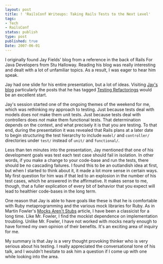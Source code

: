 ```yaml
---
layout: post
title: ! 'RailsConf Writeups: Taking Rails Tests to the Next Level'
tags:
- Tech
- RailsConf
status: publish
type: post
published: true
Date: 2007-06-01
---
```

I originally found Jay Fields' blog from a reference in the back of Rails For Java Developers from Stu Halloway.  Reading his blog was really interesting and dealt with a lot of unfamiliar topics.  As a result, I was eager to hear him speak.


Jay had one slide for his entire presentation, but a lot of ideas.  Visiting [Jay's blog](http://blog.jayfields.com/) particularly the posts that he has tagged [Testing Refactorings](http://blog.jayfields.com/search/label/Testing%20Refactorings) would be an excellent start.


Jay's session started one of the ongoing themes of the weekend for me, which was rethinking my approach to testing.  Just because tests deal with models does *not* make them unit tests.  Just because tests deal with controllers does *not* make them functional tests.  That determination depends on the context, and what precisely it is that you are testing.  To that end, during the presentation it was revealed that Rails plans at a later date to begin structuring the test hierarchy to include `model/` and `controller/` directories under `test/` instead of `unit/` and `functional/`.


Less than ten minutes into the presentation, Jay mentioned that one of his development goals was test each test case should fail in isolation.  In other words, if you make a change to your code-base and run the tests, there should be no cascading failures.  I found this to be an outlandish idea at first, but when I started to think about it, it made a lot more sense in certain ways.  My first question for him was if that led to an explosion in the number of his test cases, which he answered in the affirmative.  It makes sense to me, though, that a fuller explication of every bit of behavior that you expect will lead to healthier code-bases in the long term.


One reason that Jay is able to have goals like these is that he is comfortable with Ruby metaprogramming and the various mock libraries for Ruby.  As in Martin Fowler's [Mocks Aren't Stubs](http://www.martinfowler.com/articles/mocksArentStubs.html) article, I have been a classicist for a long time.  Like Mr. Fowler, I find the mockist dependence on implementation troubling.  Unlike Mr. Fowler, I have not worked with mocks nearly enough to have formed my own opinion of their benefits.  It's an exciting area of inquiry for me.


My summary is that Jay is a very thought provoking thinker who is very serious about his testing.  I really appreciated the conversational tone of his talk, and I wouldn't hesitate to ask him a question if I come up with one while looking into the area.
